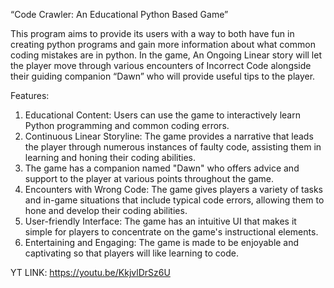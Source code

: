“Code Crawler: An Educational Python Based Game”

This program aims to provide its users with a way to both have fun in creating python programs and gain more information about what common coding mistakes are in python. In the game, An Ongoing Linear story will let the player move through various encounters of Incorrect Code alongside their guiding companion “Dawn”  who will provide useful tips to the player.

Features:
1. Educational Content: Users can use the game to interactively learn Python programming and common coding errors.
2. Continuous Linear Storyline: The game provides a narrative that leads the player through numerous instances of faulty code, assisting them in learning and honing their coding abilities.
3. The game has a companion named "Dawn" who offers advice and support to the player at various points throughout the game.
4. Encounters with Wrong Code: The game gives players a variety of tasks and in-game situations that include typical code errors, allowing them to hone and develop their coding abilities.
5. User-friendly Interface: The game has an intuitive UI that makes it simple for players to concentrate on the game's instructional elements.
6. Entertaining and Engaging: The game is made to be enjoyable and captivating so that players will like learning to code.


YT LINK: https://youtu.be/KkjvlDrSz6U
